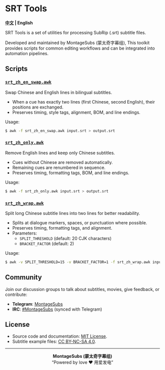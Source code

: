 # SRT Tools

**[中文](./README.md) | English**

SRT Tools is a set of utilities for processing SubRip (.srt) subtitle files.

Developed and maintained by MontageSubs (蒙太奇字幕组), This toolkit provides scripts for common editing workflows and can be integrated into automation pipelines.


## Scripts

### [`srt_zh_en_swap.awk`](scripts/awk/srt_zh_en_swap.awk)
Swap Chinese and English lines in bilingual subtitles.
- When a cue has exactly two lines (first Chinese, second English), their positions are exchanged.
- Preserves timing, style tags, alignment, BOM, and line endings.

Usage:
````bash
$ awk -f srt_zh_en_swap.awk input.srt > output.srt
````

### [`srt_zh_only.awk`](scripts/awk/srt_zh_only.awk)
Remove English lines and keep only Chinese subtitles.
- Cues without Chinese are removed automatically.
- Remaining cues are renumbered in sequence.
- Preserves timing, formatting tags, BOM, and line endings.

Usage:
````bash
$ awk -f srt_zh_only.awk input.srt > output.srt
````

### [`srt_zh_wrap.awk`](scripts/awk/srt_zh_wrap.awk)
Split long Chinese subtitle lines into two lines for better readability.
- Splits at dialogue markers, spaces, or punctuation where possible.
- Preserves timing, formatting tags, and alignment.
- Parameters:
  - `SPLIT_THRESHOLD` (default: 20 CJK characters)
  - `BRACKET_FACTOR` (default: 2)

Usage:
````bash
$ awk -v SPLIT_THRESHOLD=15 -v BRACKET_FACTOR=1 -f srt_zh_wrap.awk input.srt > output.srt
````

## Community
Join our discussion groups to talk about subtitles, movies, give feedback, or contribute:
- **Telegram**: [MontageSubs](https://t.me/+HCWwtDjbTBNlM2M5)
- **IRC**: [#MontageSubs](https://web.libera.chat/#MontageSubs) (synced with Telegram)


## License
- Source code and documentation: [MIT License](./LICENSE).
- Subtitle example files: [CC BY-NC-SA 4.0](./examples/LICENSE).


---

<div align="center">

**MontageSubs (蒙太奇字幕组)**  
“Powered by love ❤️ 用爱发电”

</div>
